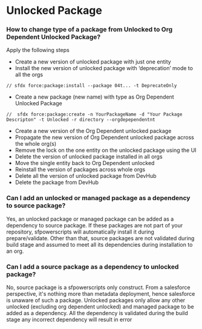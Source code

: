 # Unlocked Package

### How to change type of a package from Unlocked to Org Dependent Unlocked Package?

Apply the following steps

* Create a new version of unlocked package with just one entity
* Install the new version of unlocked package with ‘deprecation’ mode to all the orgs

```
// sfdx force:package:install --package 04t... -t DeprecateOnly
```

* Create a new package (new name) with type as Org Dependent Unlocked Package

```
//  sfdx force:package:create -n YourPackageName -d "Your Package Descripton" -t Unlocked -r directory --orgdepependentnt
```

* Create a new version of the Org Dependent unlocked package
* Propagate the new version of Org Dependent unlocked package across the whole org(s)
* Remove the lock on the one entity on the unlocked package using the UI
* Delete the version of unlocked package installed in all orgs
* Move the single entity back to Org Dependent unlocked
* Reinstall the version of packages across whole orgs
* Delete all the version of unlocked package from DevHub
* Delete the package from DevHub

### Can I add an unlocked or managed package as a dependency to source package?

Yes, an unlocked package or managed package can be added as a dependency to source package. If these packages are not part of your repository, sfpowerscripts will automatically install it during prepare/validate. Other than that, source packages are not validated during build stage and assumed to meet all its dependencies during installation to an org.

### Can I add a source package as a dependency to unlocked package?

No, source package is a sfpowerscripts only construct. From a salesforce perspective, it's nothing more than metadata deployment, hence salesforce is unaware of such a package. Unlocked packages only allow any other unlocked (excluding org dependent unlocked) and managed package to be added as a dependency. All the dependency is validated during the build stage any incorrect dependency will result in error
